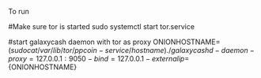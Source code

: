 To run

#Make sure tor is started
sudo systemctl start tor.service

#start galaxycash daemon with tor as proxy
ONIONHOSTNAME=$(sudo cat /var/lib/tor/ppcoin-service/hostname)
./galaxycashd -daemon -proxy=127.0.0.1:9050 -bind=127.0.0.1 -externalip=${ONIONHOSTNAME}
